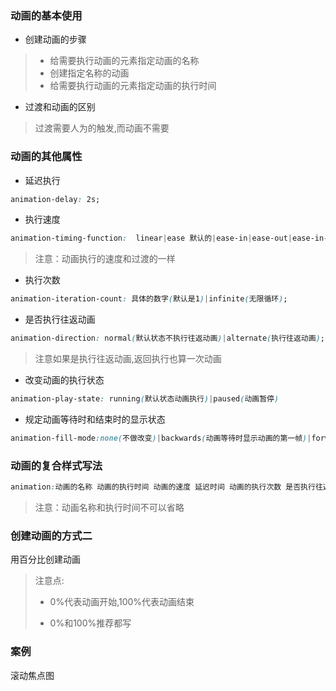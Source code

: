 ### 动画的基本使用

*  创建动画的步骤

> * 给需要执行动画的元素指定动画的名称
> * 创建指定名称的动画
> * 给需要执行动画的元素指定动画的执行时间

* 过渡和动画的区别

> 过渡需要人为的触发,而动画不需要

### 动画的其他属性
* 延迟执行 
```css
animation-delay: 2s;
```
* 执行速度 
```css
animation-timing-function:  linear|ease 默认的|ease-in|ease-out|ease-in-out|cubic-bezier(x1,y1,x2,y2)
```

> 注意：动画执行的速度和过渡的一样

* 执行次数 
```css
animation-iteration-count: 具体的数字(默认是1)|infinite(无限循环);
```

* 是否执行往返动画
```css
animation-direction: normal(默认状态不执行往返动画)|alternate(执行往返动画);
```

> 注意如果是执行往返动画,返回执行也算一次动画

* 改变动画的执行状态
```css
animation-play-state: running(默认状态动画执行)|paused(动画暂停)
```

* 规定动画等待时和结束时的显示状态
```css
animation-fill-mode:none(不做改变)|backwards(动画等待时显示动画的第一帧)|forwards(动画执行结束保持显示动画的最后一帧)|both(动画执行前显示动画的第一帧并且动画执行结束显示动画的最后一帧)
```

### 动画的复合样式写法
```css
animation:动画的名称 动画的执行时间 动画的速度 延迟时间 动画的执行次数 是否执行往返动画;
```
> 注意：动画名称和执行时间不可以省略


### 创建动画的方式二
用百分比创建动画

> 注意点:
> 
> * 0%代表动画开始,100%代表动画结束
>  
> * 0%和100%推荐都写

### 案例
滚动焦点图